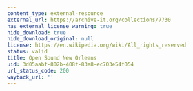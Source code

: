 ```yaml
---
content_type: external-resource
external_url: https://archive-it.org/collections/7730
has_external_license_warning: true
hide_download: true
hide_download_original: null
license: https://en.wikipedia.org/wiki/All_rights_reserved
status: valid
title: Open Sound New Orleans
uid: 3d05aabf-802b-408f-83a8-ec703e54f054
url_status_code: 200
wayback_url: ''
---
```

